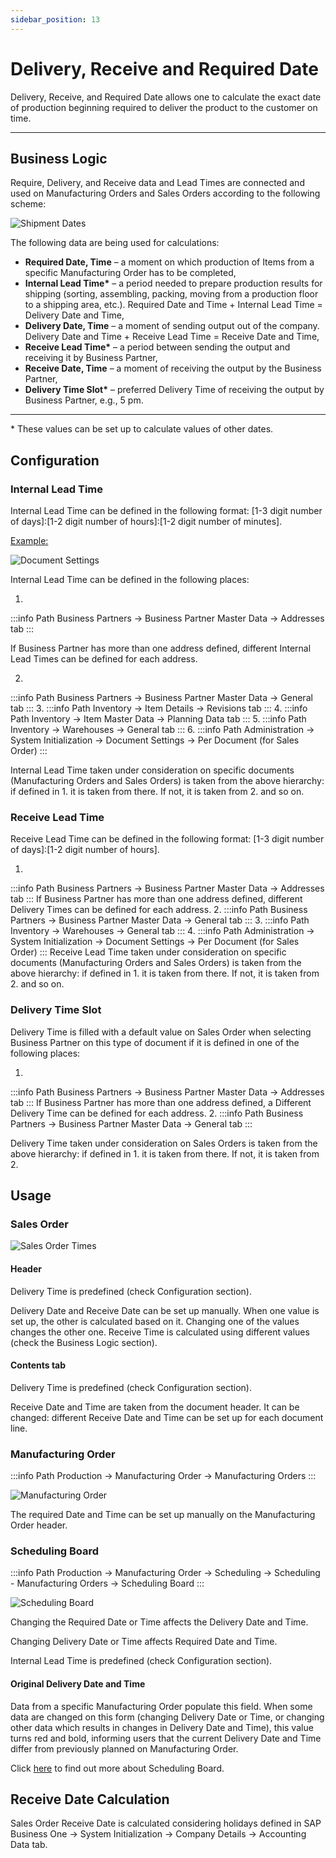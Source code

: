 ```yaml
---
sidebar_position: 13
---
```


# Delivery, Receive and Required Date

Delivery, Receive, and Required Date allows one to calculate the exact date of production beginning required to deliver the product to the customer on time.

---

## Business Logic

Require, Delivery, and Receive data and Lead Times are connected and used on Manufacturing Orders and Sales Orders according to the following scheme:

![Shipment Dates](./media/delivery-receive-and-required-date/shipment-dates-copy.webp)

The following data are being used for calculations:

- **Required Date, Time** – a moment on which production of Items from a specific Manufacturing Order has to be completed,
- **Internal Lead Time\*** – a period needed to prepare production results for shipping (sorting, assembling, packing, moving from a production floor to a shipping area, etc.). Required Date and Time + Internal Lead Time = Delivery Date and Time,
- **Delivery Date, Time** – a moment of sending output out of the company. Delivery Date and Time + Receive Lead Time = Receive Date and Time,
- **Receive Lead Time\*** – a period between sending the output and receiving it by Business Partner,
- **Receive Date, Time** – a moment of receiving the output by the Business Partner,
- **Delivery Time Slot\*** – preferred Delivery Time of receiving the output by Business Partner, e.g., 5 pm.

---

\* These values can be set up to calculate values of other dates.

## Configuration

### Internal Lead Time

Internal Lead Time can be defined in the following format: [1-3 digit number of days]:[1-2 digit number of hours]:[1-2 digit number of minutes].

<u>Example:</u>

![Document Settings](./media/delivery-receive-and-required-date/document-settings-per-document.webp)

Internal Lead Time can be defined in the following places:

1.

:::info Path
Business Partners → Business Partner Master Data → Addresses tab
:::

If Business Partner has more than one address defined, different Internal Lead Times can be defined for each address.

2.
:::info Path
Business Partners → Business Partner Master Data → General tab
:::
3.
:::info Path
Inventory → Item Details → Revisions tab
:::
4.
:::info Path
Inventory → Item Master Data → Planning Data tab
:::
5.
:::info Path
Inventory → Warehouses → General tab
:::
6.
:::info Path
Administration → System Initialization → Document Settings → Per Document (for Sales Order)
:::

Internal Lead Time taken under consideration on specific documents (Manufacturing Orders and Sales Orders) is taken from the above hierarchy: if defined in 1. it is taken from there. If not, it is taken from 2. and so on.

### Receive Lead Time

Receive Lead Time can be defined in the following format: [1-3 digit number of days]:[1-2 digit number of hours].

1.

:::info Path
Business Partners → Business Partner Master Data → Addresses tab
:::
If Business Partner has more than one address defined, different Delivery Times can be defined for each address.
2.
:::info Path
Business Partners → Business Partner Master Data → General tab
:::
3.
:::info Path
Inventory → Warehouses → General tab
:::
4.
:::info Path
Administration → System Initialization → Document Settings → Per Document (for Sales Order)
:::
Receive Lead Time taken under consideration on specific documents (Manufacturing Orders and Sales Orders) is taken from the above hierarchy: if defined in 1. it is taken from there. If not, it is taken from 2. and so on.

### Delivery Time Slot

Delivery Time is filled with a default value on Sales Order when selecting Business Partner on this type of document if it is defined in one of the following places:

1.

:::info Path
Business Partners → Business Partner Master Data → Addresses tab
:::
If Business Partner has more than one address defined, a Different Delivery Time can be defined for each address.
2.
:::info Path
Business Partners → Business Partner Master Data → General tab
:::

Delivery Time taken under consideration on Sales Orders is taken from the above hierarchy: if defined in 1. it is taken from there. If not, it is taken from 2.

## Usage

### Sales Order

![Sales Order Times](./media/delivery-receive-and-required-date/sales-order-times.webp)

#### Header

Delivery Time is predefined (check Configuration section).

Delivery Date and Receive Date can be set up manually. When one value is set up, the other is calculated based on it. Changing one of the values changes the other one. Receive Time is calculated using different values (check the Business Logic section).

#### Contents tab

Delivery Time is predefined (check Configuration section).

Receive Date and Time are taken from the document header. It can be changed: different Receive Date and Time can be set up for each document line.

### Manufacturing Order

:::info Path
    Production → Manufacturing Order → Manufacturing Orders
:::

![Manufacturing Order](./media/delivery-receive-and-required-date/manufactruing-order-required-date.webp)

The required Date and Time can be set up manually on the Manufacturing Order header.

### Scheduling Board

:::info Path
    Production → Manufacturing Order → Scheduling → Scheduling - Manufacturing Orders → Scheduling Board
:::

![Scheduling Board](./media/delivery-receive-and-required-date/scheduling-board-times.webp)

Changing the Required Date or Time affects the Delivery Date and Time.

Changing Delivery Date or Time affects Required Date and Time.

Internal Lead Time is predefined (check Configuration section).

#### Original Delivery Date and Time

Data from a specific Manufacturing Order populate this field. When some data are changed on this form (changing Delivery Date or Time, or changing other data which results in changes in Delivery Date and Time), this value turns red and bold, informing users that the current Delivery Date and Time differ from previously planned on Manufacturing Order.

Click [here](../scheduling/scheduling-board.md) to find out more about Scheduling Board.

## Receive Date Calculation

Sales Order Receive Date is calculated considering holidays defined in SAP Business One → System Initialization → Company Details → Accounting Data tab.
